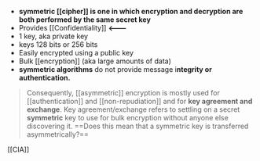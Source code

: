- **symmetric [[cipher]] is one in which encryption and decryption are both performed by the same secret key**
- Provides [[Confidentiality]] **<---**
- 1 key, aka private key
- keys 128 bits or 256 bits
- Easily encrypted using a public key
- Bulk [[encryption]] (aka large amounts of data)
- **symmetric algorithms** do not provide message i**ntegrity or authentication.**

>Consequently, [[asymmetric]] encryption is mostly used for [[authentication]] and [[non-repudiation]] and for **key agreement and exchange**. Key agreement/exchange refers to settling on a secret **symmetric** key to use for bulk encryption without anyone else discovering it.
==Does this mean that a symmetric key is transferred asymmetrically?==


[[CIA]]